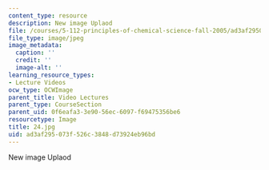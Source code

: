 ```yaml
---
content_type: resource
description: New image Uplaod
file: /courses/5-112-principles-of-chemical-science-fall-2005/ad3af295073f526c3848d73924eb96bd_24.jpg
file_type: image/jpeg
image_metadata:
  caption: ''
  credit: ''
  image-alt: ''
learning_resource_types:
- Lecture Videos
ocw_type: OCWImage
parent_title: Video Lectures
parent_type: CourseSection
parent_uid: 0f6eafa3-3e90-56ec-6097-f69475356be6
resourcetype: Image
title: 24.jpg
uid: ad3af295-073f-526c-3848-d73924eb96bd
---
```

New image Uplaod

